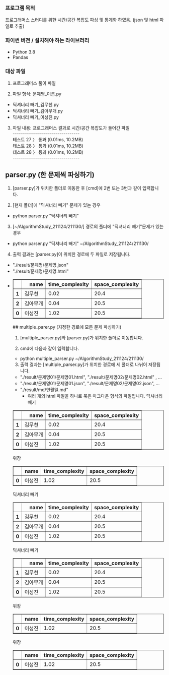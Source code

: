 ### 프로그램 목적

프로그래머스 스터디를 위한 시간/공간 복잡도 파싱 및 통계화 하였음. (json 및 html 파일로 추출)

### 파이썬 버전 / 설치해야 하는 라이브러리

- Python 3.8
- Pandas

### 대상 파일

1. 프로그래머스 풀이 파일

2. 파일 형식: 문제명_이름.py 
- 딕셔너리 빼기_김무천.py
- 딕셔너리 빼기_김아무개.py
- 딕셔너리 빼기_이성진.py

3. 파일 내용: 프로그래머스 결과로 시간/공간 복잡도가 들어간 파일<br>
--------------------------------- <br>
테스트 27 〉	통과 (0.01ms, 10.2MB) <br> 
테스트 28 〉	통과 (0.01ms, 10.2MB) <br> 
테스트 28 〉	통과 (0.01ms, 10.2MB) <br>
--------------------------------- <br>


## parser.py (한 문제씩 파싱하기)

1. [parser.py]가 위치한 폴더로 이동한 후 [cmd]에 2번 또는 3번과 같이 입력합니다.

2. [현재 폴더]에 "딕셔너리 빼기" 문제가 있는 경우
- python parser.py "딕셔너리 빼기"

3. [~/AlgorithmStudy_211124/211130/] 경로의 폴더에 "딕셔너리 빼기"문제가 있는 경우
- python parser.py "딕셔너리 빼기" ~/AlgorithmStudy_211124/211130/

4. 출력 결과는 [parser.py]이 위치한 경로에 두 파일로 저장됩니다.
- "./result/문제명/문제명.json"
- "./result/문제명/문제명.html"
- <table border="1" class="dataframe">
  <thead>
    <tr style="text-align: right;">
      <th></th>
      <th>name</th>
      <th>time_complexity</th>
      <th>space_complexity</th>
    </tr>
  </thead>
  <tbody>
    <tr>
      <th>1</th>
      <td>김무천</td>
      <td>0.02</td>
      <td>20.4</td>
    </tr>
    <tr>
      <th>2</th>
      <td>김아무개</td>
      <td>0.04</td>
      <td>20.5</td>
    </tr>
    <tr>
      <th>0</th>
      <td>이성진</td>
      <td>1.02</td>
      <td>20.5</td>
    </tr>
  </tbody>
</table>
## multiple_parer.py (지정한 경로에 모든 문제 파싱하기)

1. [multiple_parser.py]와 [parser.py]가 위치한 폴더로 이동합니다.

2. cmd에 다음과 같이 입력합니다.
- python multiple_parser.py ~/AlgorithmStudy_211124/211130/

3. 출력 결과는 [multiple_parser.py]가 위치한 경로에 세 폴더로 나뉘어 저장됩니다.
- "./result/문제명01/문제명01.html", "./result/문제명02/문제명02.html" , ...
- "./result/문제명01/문제명01.json", "./result/문제명02/문제명02.json", ...
- "./result/md/연월일.md"
    - 여러 개의 html 파일을 하나로 묶은 마크다운 형식의 파일입니다.
딕셔너리 빼기 
<table border="1" class="dataframe">
  <thead>
    <tr style="text-align: right;">
      <th></th>
      <th>name</th>
      <th>time_complexity</th>
      <th>space_complexity</th>
    </tr>
  </thead>
  <tbody>
    <tr>
      <th>1</th>
      <td>김무천</td>
      <td>0.02</td>
      <td>20.4</td>
    </tr>
    <tr>
      <th>2</th>
      <td>김아무개</td>
      <td>0.04</td>
      <td>20.5</td>
    </tr>
    <tr>
      <th>0</th>
      <td>이성진</td>
      <td>1.02</td>
      <td>20.5</td>
    </tr>
  </tbody>
</table>위장 
<table border="1" class="dataframe">
  <thead>
    <tr style="text-align: right;">
      <th></th>
      <th>name</th>
      <th>time_complexity</th>
      <th>space_complexity</th>
    </tr>
  </thead>
  <tbody>
    <tr>
      <th>0</th>
      <td>이성진</td>
      <td>1.02</td>
      <td>20.5</td>
    </tr>
  </tbody>
</table>딕셔너리 빼기 
<table border="1" class="dataframe">
  <thead>
    <tr style="text-align: right;">
      <th></th>
      <th>name</th>
      <th>time_complexity</th>
      <th>space_complexity</th>
    </tr>
  </thead>
  <tbody>
    <tr>
      <th>1</th>
      <td>김무천</td>
      <td>0.02</td>
      <td>20.4</td>
    </tr>
    <tr>
      <th>2</th>
      <td>김아무개</td>
      <td>0.04</td>
      <td>20.5</td>
    </tr>
    <tr>
      <th>0</th>
      <td>이성진</td>
      <td>1.02</td>
      <td>20.5</td>
    </tr>
  </tbody>
</table>딕셔너리 빼기 
<table border="1" class="dataframe">
  <thead>
    <tr style="text-align: right;">
      <th></th>
      <th>name</th>
      <th>time_complexity</th>
      <th>space_complexity</th>
    </tr>
  </thead>
  <tbody>
    <tr>
      <th>1</th>
      <td>김무천</td>
      <td>0.02</td>
      <td>20.4</td>
    </tr>
    <tr>
      <th>2</th>
      <td>김아무개</td>
      <td>0.04</td>
      <td>20.5</td>
    </tr>
    <tr>
      <th>0</th>
      <td>이성진</td>
      <td>1.02</td>
      <td>20.5</td>
    </tr>
  </tbody>
</table>위장 
<table border="1" class="dataframe">
  <thead>
    <tr style="text-align: right;">
      <th></th>
      <th>name</th>
      <th>time_complexity</th>
      <th>space_complexity</th>
    </tr>
  </thead>
  <tbody>
    <tr>
      <th>0</th>
      <td>이성진</td>
      <td>1.02</td>
      <td>20.5</td>
    </tr>
  </tbody>
</table>위장 
<table border="1" class="dataframe">
  <thead>
    <tr style="text-align: right;">
      <th></th>
      <th>name</th>
      <th>time_complexity</th>
      <th>space_complexity</th>
    </tr>
  </thead>
  <tbody>
    <tr>
      <th>0</th>
      <td>이성진</td>
      <td>1.02</td>
      <td>20.5</td>
    </tr>
  </tbody>
</table>
